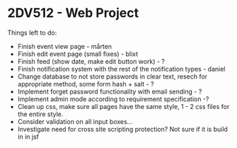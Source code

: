 # 2DV512 - Web Project

Things left to do:

- Finish event view page - mårten
- Finish edit event page (small fixes) - blixt
- Finish feed (show date, make edit button work) - ?
- Finish notification system with the rest of the notification types - daniel
- Change database to not store passwords in clear text, resech for appropriate method, some form hash + salt - ?
- Implement forget password functionality with email sending - ?
- Implement admin mode according to requirement specification -?
- Clean up css, make sure all pages have the same style, 1 - 2 css files for the entire style.
- Consider validation on all input boxes...
- Investigate need for cross site scripting protection? Not sure if it is build in in jsf
